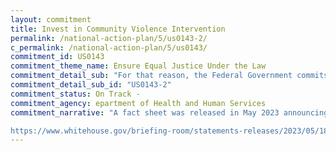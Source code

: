 ```yaml
---
layout: commitment
title: Invest in Community Violence Intervention
permalink: /national-action-plan/5/us0143-2/
c_permalink: /national-action-plan/5/us0143/
commitment_id: US0143
commitment_theme_name: Ensure Equal Justice Under the Law
commitment_detail_sub: "For that reason, the Federal Government commits to… supporting the implementation of a dedicated 988 suicide and crisis care hotline; "
commitment_detail_sub_id: "US0143-2"
commitment_status: On Track -
commitment_agency: epartment of Health and Human Services
commitment_narrative: "A fact sheet was released in May 2023 announcing new actions being taken to tackle the nation's mental health crisis (link below). 

https://www.whitehouse.gov/briefing-room/statements-releases/2023/05/18/fact-sheet-biden-harris-administration-announces-new-actions-to-tackle-nations-mental-health-crisis/"
---
```


